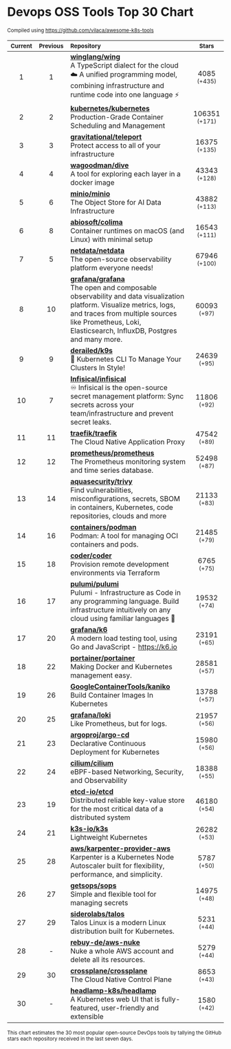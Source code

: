 # Devops OSS Tools Top 30 Chart
<sup>Compiled using https://github.com/vilaca/awesome-k8s-tools</sup>
<div align="center">

|<sub>Current</sub>|<sub>Previous</sub>|<sub>Repository</sub>|<sub>Stars</sub>|
|:---:|:---:|:---|:---:|
|1|1|[**winglang/wing**](https://github.com/winglang/wing)<br/>A TypeScript dialect for the cloud ☁️ A unified programming model, combining infrastructure and runtime code into one language ⚡ |4085 <sup>(+435)</sup>|
|2|2|[**kubernetes/kubernetes**](https://github.com/kubernetes/kubernetes)<br/>Production-Grade Container Scheduling and Management|106351 <sup>(+171)</sup>|
|3|3|[**gravitational/teleport**](https://github.com/gravitational/teleport)<br/>Protect access to all of your infrastructure|16375 <sup>(+135)</sup>|
|4|4|[**wagoodman/dive**](https://github.com/wagoodman/dive)<br/>A tool for exploring each layer in a docker image|43343 <sup>(+128)</sup>|
|5|6|[**minio/minio**](https://github.com/minio/minio)<br/>The Object Store for AI Data Infrastructure|43882 <sup>(+113)</sup>|
|6|8|[**abiosoft/colima**](https://github.com/abiosoft/colima)<br/>Container runtimes on macOS (and Linux) with minimal setup|16543 <sup>(+111)</sup>|
|7|5|[**netdata/netdata**](https://github.com/netdata/netdata)<br/>The open-source observability platform everyone needs!|67946 <sup>(+100)</sup>|
|8|10|[**grafana/grafana**](https://github.com/grafana/grafana)<br/>The open and composable observability and data visualization platform. Visualize metrics, logs, and traces from multiple sources like Prometheus, Loki, Elasticsearch, InfluxDB, Postgres and many more. |60093 <sup>(+97)</sup>|
|9|9|[**derailed/k9s**](https://github.com/derailed/k9s)<br/>🐶 Kubernetes CLI To Manage Your Clusters In Style!|24639 <sup>(+95)</sup>|
|10|7|[**Infisical/infisical**](https://github.com/Infisical/infisical)<br/>♾ Infisical is the open-source secret management platform: Sync secrets across your team/infrastructure and prevent secret leaks.|11806 <sup>(+92)</sup>|
|11|11|[**traefik/traefik**](https://github.com/traefik/traefik)<br/>The Cloud Native Application Proxy|47542 <sup>(+89)</sup>|
|12|12|[**prometheus/prometheus**](https://github.com/prometheus/prometheus)<br/>The Prometheus monitoring system and time series database.|52498 <sup>(+87)</sup>|
|13|14|[**aquasecurity/trivy**](https://github.com/aquasecurity/trivy)<br/>Find vulnerabilities, misconfigurations, secrets, SBOM in containers, Kubernetes, code repositories, clouds and more|21133 <sup>(+83)</sup>|
|14|16|[**containers/podman**](https://github.com/containers/podman)<br/>Podman: A tool for managing OCI containers and pods.|21485 <sup>(+79)</sup>|
|15|18|[**coder/coder**](https://github.com/coder/coder)<br/>Provision remote development environments via Terraform|6765 <sup>(+75)</sup>|
|16|17|[**pulumi/pulumi**](https://github.com/pulumi/pulumi)<br/>Pulumi - Infrastructure as Code in any programming language. Build infrastructure intuitively on any cloud using familiar languages 🚀|19532 <sup>(+74)</sup>|
|17|20|[**grafana/k6**](https://github.com/grafana/k6)<br/>A modern load testing tool, using Go and JavaScript - https://k6.io|23191 <sup>(+65)</sup>|
|18|22|[**portainer/portainer**](https://github.com/portainer/portainer)<br/>Making Docker and Kubernetes management easy.|28581 <sup>(+57)</sup>|
|19|26|[**GoogleContainerTools/kaniko**](https://github.com/GoogleContainerTools/kaniko)<br/>Build Container Images In Kubernetes|13788 <sup>(+57)</sup>|
|20|25|[**grafana/loki**](https://github.com/grafana/loki)<br/>Like Prometheus, but for logs.|21957 <sup>(+56)</sup>|
|21|23|[**argoproj/argo-cd**](https://github.com/argoproj/argo-cd)<br/>Declarative Continuous Deployment for Kubernetes|15980 <sup>(+56)</sup>|
|22|24|[**cilium/cilium**](https://github.com/cilium/cilium)<br/>eBPF-based Networking, Security, and Observability|18388 <sup>(+55)</sup>|
|23|19|[**etcd-io/etcd**](https://github.com/etcd-io/etcd)<br/>Distributed reliable key-value store for the most critical data of a distributed system|46180 <sup>(+54)</sup>|
|24|21|[**k3s-io/k3s**](https://github.com/k3s-io/k3s)<br/>Lightweight Kubernetes|26282 <sup>(+53)</sup>|
|25|28|[**aws/karpenter-provider-aws**](https://github.com/aws/karpenter-provider-aws)<br/>Karpenter is a Kubernetes Node Autoscaler built for flexibility, performance, and simplicity.|5787 <sup>(+50)</sup>|
|26|27|[**getsops/sops**](https://github.com/getsops/sops)<br/>Simple and flexible tool for managing secrets|14975 <sup>(+48)</sup>|
|27|29|[**siderolabs/talos**](https://github.com/siderolabs/talos)<br/>Talos Linux is a modern Linux distribution built for Kubernetes.|5231 <sup>(+44)</sup>|
|28|-|[**rebuy-de/aws-nuke**](https://github.com/rebuy-de/aws-nuke)<br/>Nuke a whole AWS account and delete all its resources.|5279 <sup>(+44)</sup>|
|29|30|[**crossplane/crossplane**](https://github.com/crossplane/crossplane)<br/>The Cloud Native Control Plane|8653 <sup>(+43)</sup>|
|30|-|[**headlamp-k8s/headlamp**](https://github.com/headlamp-k8s/headlamp)<br/>A Kubernetes web UI that is fully-featured, user-friendly and extensible|1580 <sup>(+42)</sup>|


</div>

<sub>This chart estimates the 30 most popular open-source DevOps tools by tallying the GitHub stars each repository received in the last seven days.</sub>
